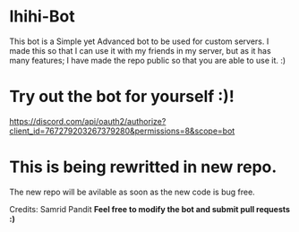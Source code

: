 # Ihihi-Bot

This bot is a Simple yet Advanced bot to be used for custom servers. I made this so that I can use it with my friends in my server, but as it has many features; I have made the repo public so that you are able to use it. :)

# Try out the bot for yourself :)!
https://discord.com/api/oauth2/authorize?client_id=767279203267379280&permissions=8&scope=bot

# This is being rewritted in new repo.
The new repo will be avilable as soon as the new code is bug free. 

Credits: Samrid Pandit
**Feel free to modify the bot and submit pull requests :)**
